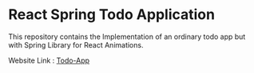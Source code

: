# React Spring Todo Application

This repository contains the Implementation of an ordinary todo app but with Spring Library for React Animations.

Website Link : [Todo-App](https://react-spring-todo.netlify.app)
